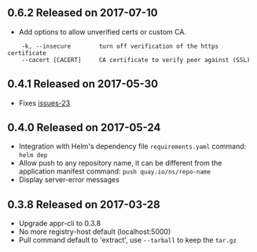 ## 0.6.2 Released on 2017-07-10

- Add options to allow unverified certs or custom CA.
```shell
    -k, --insecure        turn off verification of the https certificate
    --cacert [CACERT]     CA certificate to verify peer against (SSL)
```

## 0.4.1 Released on 2017-05-30

- Fixes [issues-23](https://github.com/app-registry/helm-plugin/issues/23)


## 0.4.0 Released on 2017-05-24

- Integration with Helm's dependency file `requirements.yaml`
  command: `helm dep`
- Allow push to any repository name,
  it can be different from the application manifest
  command: `push quay.io/ns/repo-name`
- Display server-error messages


## 0.3.8 Released on 2017-03-28

- Upgrade appr-cli to 0.3.8
- No more registry-host default (localhost:5000)
- Pull command default to 'extract', use `--tarball` to keep the `tar.gz`
